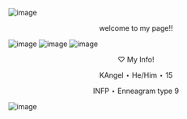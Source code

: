![image](https://i.pinimg.com/originals/d6/50/89/d65089df822b9ee5acbde82ec944ad2a.jpg)
<p align="center">
welcome to my page!!

![image](https://64.media.tumblr.com/6bc0d30a188342a200824e1f4fb0a096/ec4e0e3064314d61-95/s75x75_c1/188099f20ab3d825c3862f7c5906fb6e409f355a.gifv)
![image](https://64.media.tumblr.com/c7e6c7087e0c7acbd109a0ff27bef501/ec4e0e3064314d61-c8/s400x600/42265d2c5ff90478e4b1fad4930e14e4c4f5b4ce.pnj)
![image](https://64.media.tumblr.com/52d3b7e91b3af58d3cfa5ead417eee48/ec4e0e3064314d61-77/s250x400/7f9a2fbd548df621e6598c8138293a6fc77f218d.gifv)

<p align="center">
♡ My Info!

<p align="center">
KAngel ⋆ He/Him ⋆ 15
<p align="center">
INFP ⋆ Enneagram type 9

![image](https://64.media.tumblr.com/ead727db84dfc0162e7adbacc0ded202/1aefeced37ef47a9-a6/s100x200/85c1d1c05a70e62c1430b7220ae5b67fd03c5811.webp)

